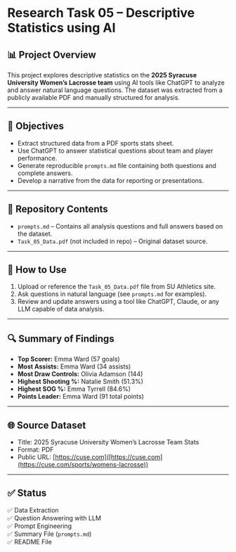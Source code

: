 
# Research Task 05 – Descriptive Statistics using AI

## 📊 Project Overview

This project explores descriptive statistics on the **2025 Syracuse University Women’s Lacrosse team** using AI tools like ChatGPT to analyze and answer natural language questions. The dataset was extracted from a publicly available PDF and manually structured for analysis.


---

## 🧠 Objectives

- Extract structured data from a PDF sports stats sheet.
- Use ChatGPT to answer statistical questions about team and player performance.
- Generate reproducible `prompts.md` file containing both questions and complete answers.
- Develop a narrative from the data for reporting or presentations.

---

## 📁 Repository Contents

- `prompts.md` – Contains all analysis questions and full answers based on the dataset.
- `Task_05_Data.pdf` (not included in repo) – Original dataset source.

---

## 🚀 How to Use

1. Upload or reference the `Task_05_Data.pdf` file from SU Athletics site.
2. Ask questions in natural language (see `prompts.md` for examples).
3. Review and update answers using a tool like ChatGPT, Claude, or any LLM capable of data analysis.

---

## 🔍 Summary of Findings

- **Top Scorer:** Emma Ward (57 goals)
- **Most Assists:** Emma Ward (34 assists)
- **Most Draw Controls:** Olivia Adamson (144)
- **Highest Shooting %:** Natalie Smith (51.3%)
- **Highest SOG %:** Emma Tyrrell (84.6%)
- **Points Leader:** Emma Ward (91 total points)

---

## 🌐 Source Dataset

- Title: 2025 Syracuse University Women’s Lacrosse Team Stats
- Format: PDF
- Public URL: [https://cuse.com]([https://cuse.com](https://cuse.com/sports/womens-lacrosse)) 


---

## ✅ Status

✅ Data Extraction  
✅ Question Answering with LLM  
✅ Prompt Engineering  
✅ Summary File (`prompts.md`)  
✅ README File  


